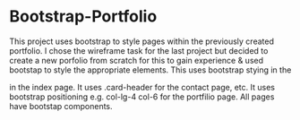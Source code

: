 # Bootstrap-Portfolio
This project uses bootstrap to style pages within the previously created portfolio.
I chose the wireframe task for the last project but decided to create a new porfolio from scratch for this to gain experience & used bootstap to style the appropriate elements.
This uses bootstrap stying in the  <div class="pl-5"> in the index page.
It uses .card-header for the contact page, etc.
It uses bootstrap positioning e.g. col-lg-4 col-6 for the portfilio page.
All pages have bootstap components.
